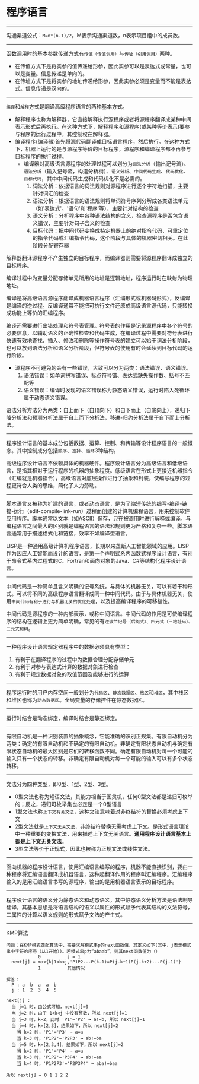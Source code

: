 # 程序语言

---
沟通渠道公式：`M=n*(n-1)/2`。M表示沟通渠道数，n表示项目组中的成员数。

---
函数调用时的基本参数传递方式有`传值（传值调用）`与`传址（引用调用）`两种。

- 在传值方式下是将实参的值传递给形参，因此实参可以是表达式或常量，也可以是变量。信息传递是单向的。
- 在传址方式下是将实参的地址传递给形参，因此实参必须是变量而不能是表达式。信息传递是双向的。

---
`编译`和`解释`方式是翻译高级程序语言的两种基本方式。

- 解释程序也称为解释器，它直接解释执行源程序或者将源程序翻译成某种中间表示形式后再执行。在这种方式下，解释程序和源程序(或某种等价表示)要参与程序的运行过程中，其控制权在解释器。
- 编译程序(编译器)首先将源代码翻译成目标语言程序，然后执行。在这种方式下，机器上运行的是与源程序等价的目标程序，源程序和编译程序都不再参与目标程序的执行过程。
  - 编译器对高级语言源程序的处理过程可以划分为`词法分析`（输出记号流）、`语法分析`（输入记号流，构造分析树）、`语义分析`、`中间代码生成`、`代码优化`、`目标代码`，其中中间代码生成和代码优化不是必需的。
    1. 词法分析：依据语言的词法规则对源程序进行逐个字符地扫描，主要针对词汇的检查
    2. 语法分析：根据语言的语法规则将单词符号序列分解成各类语法单元（如'表达式'、'语句'和'程序'等），主要针对结构的检查
    3. 语义分析：分析程序中各种语法结构的含义，检查源程序是否包含语义错误，主要针对句子含义的检查
    4. 目标代码：把中间代码变换成特定机器上的绝对指令代码、可重定位的指令代码或汇编指令代码，这个阶段与具体的机器密切相关。在此阶段分配寄存器

解释器翻译源程序不产生独立的目标程序，而编译器则需要将源程序翻译成独立的目标程序。

编译过程中为变量分配存储单元所用的地址是逻辑地址，程序运行时在映射为物理地址。

编译是将高级语言源程序翻译成机器语言程序（汇编形式或机器码形式），反编译是编译的逆过程。反编译通常不能把可执行文件还原成高级语言源代码，只能转换成功能上等价的汇编程序。

编译还需要进行出错处理和符号表管理。符号表的作用是记录源程序中各个符号的必要信息，以辅助语义的正确性检查和代码生成，在编译过程中需要对符号表进行快速有效地査找、插入、修改和删除等操作符号表的建立可以始于词法分析阶段，也可以放到语法分析和语义分析阶段，但符号表的使用有时会延续到目标代码的运行阶段。

- 源程序不可避免的会有一些错误，大致可以分为两类：语法错误、语义错误。
  1. 语法错误：如单词拼写错误、标点符号错、表达式缺失操作数、括号不匹配等
  2. 语义错误：编译时发现的语义错误称为静态语义错误，运行时陷入死循环属于动态语义错误。

语法分析方法分为两类：自上而下（自顶向下）和自下而上（自底向上），递归下降分析法和预测分析法属于自上而下分析法，移进-归约分析法属于自下而上分析法。

---
程序设计语言的基本成分包括数据、运算、控制、和传输等设计程序语言的一般概念。其中控制成分包括`顺序`、`选择`、`循环`3种结构。

高级程序设计语言不依赖具体的机器硬件。程序设计语言分为高级语言和低级语言，是指其相对于运行程序的机器的抽象程度。低级语言在形式上更接近机器指令（汇编就是机器指令），高级语言对底层操作进行了抽象和封装，使编写程序的过程更符合人类的思维，简化了人力劳动。

---
脚本语言又被称为扩建的语言，或者动态语言，是为了缩短传统的编写-编译-链接-运行（edit-compile-link-run）过程而创建的计算机编程语言，用来控制软件应用程序。脚本通常以文本（如ASCII）保存，只在被调用时进行解释或编译。与编程语言之间最大的区别就是编程语言的语法和规则更为严格和复杂一些。脚本语言通常用于描述格式化和链接，效率不如编译型语言。

LISP是一种通用高级计算机程序语言，长期以来垄断人工智能领域的应用。LISP作为因应人工智能而设计的语言，是第一个声明式系内函数式程序设计语言，有别于命令式系内过程式的C、Fortran和面向对象的Java、C#等结构化程序设计语言。

---
中间代码是一种简单且含义明确的记号系统，与具体的机器无关，可以有若干种形式。可以将不同的高级程序语言翻译成同一种中间代码。由于与具体机器无关，使用`中间代码有利于进行与机器无关的优化处理`，以及提高编译程序的可移植性。

中间代码是源程序的一种内部表示，或称中间语言。中间代码的作用是可使编译程序的结构在逻辑上更为简单明确，常见的有`逆波兰记号（后缀式）、四元式（三地址码）、三元式和树`。

---
一种程序设计语言规定器程序中的数据必须具有类型：

1. 有利于在翻译程序的过程中为数据合理分配存储单元
2. 有利于对参与表达式计算的数据对象进行检查
3. 有利于规定数据对象的取值范围及能够进行的运算

---
程序运行时的用户内存空间一般划分为`代码区`、`静态数据区`、`栈区`和`堆区`，其中栈区和堆区也称为`动态数据区`。全局变量的存储控件在静态数据区。

---
运行时结合是动态绑定，编译时结合是静态绑定。

---
有限自动机是一种识别装置的抽象概念，它能准确的识别正规集。有限自动机分为两类：确定的有限自动机和不确定的有限自动机。非确定有限状态自动机与确定有限状态自动机的最大区别是它们的转移函数不同。确定有限自动机对每一个可能的输入只有一个状态的转移。非确定有限自动机对每一个可能的输入可以有多个状态转移。

---
文法分为四种类型，即0型、1型、2型、3型。

- 0型文法也称为短语文法，其能力相当于图灵机，任何0型文法都是递归可枚举的；反之，递归可枚举集也必定是一个0型语言
- 1型文法也称`上下文有关文法`，这种文法意味着对非终结符的替换必须考虑上下文
- 2型文法就是`上下文无关文法`，非终结符替换无需考虑上下文。是形式语言理论中一种重要的变换文法，用来描述上下文无关语言。**通用程序设计语言基本上都是上下文无关文法**。
- 3型文法等价于正规式，因此也被称为正规文法或线性文法。

---
面向机器的程序设计语言，使用汇编语言编写的程序，机器不能直接识别，要由一种程序将汇编语言翻译成机器语言，这种起翻译作用的程序叫汇编程序。汇编程序输入的是用汇编语言书写的源程序，输出的是用机器语言表示的目标程序。

---
程序设计语言的语义分为静态语义和动态语义，其中静态语义分析方法是语法制导翻译，其基本思想是将语言结构的语义以属性的形式赋予代表其结构的文法符号，二属性的计算以语义规则的形式赋予文法的产生式。

---
KMP算法

```text
问题：在KMP模式匹配算法中，需要求解模式串p的next函数值，其定义如下(其中，j表示模式串中字符的序号（从1开始）)。若模式串p为“abaab”，则其next函数值为（）
            0          j = 1
  next[j] = max{k|1<k<j,'P1P2...P(k-1)=P(j-k+1)P(j-k+2)...P(j-1)'}
            1          其他情况

解答：
  P : a  b  a  a  b
  j : 1  2  3  4  5

next[j] :
  当 j=1 时，由公式可知，next[j]=0
  当 j=2 时，由于 1<k<j 中没有整数，所以 next[j]=1
  当 j=3 时，k=2，此时 'P1'='P2' → a!=b, 所以 next[j]=1
  当 j=4 时，k=[2,3]，结果如下，所以 next[j]=2
    当 k=2 时，'P1'='P3' → a=a
    当 k=3 时，'P1P2'='P2P3' → ab!=ba
  当 j=5 时，k=[2,3,4]，结果如下，所以 next[j]=2
    当 k=2 时，'P1'='P4' → a=a
    当 k=3 时，'P1P2'='P3P4' → ab!=aa
    当 k=4 时，'P1P2P3'='P2P3P4' → aba!=baa

所以 next[j] = 0 1 1 2 2
```
